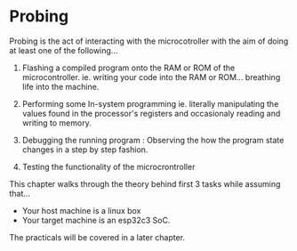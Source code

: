# Probing  

Probing is the act of interacting with the microcotroller with the aim of doing at least one of the following... 
1. Flashing a compiled program onto the RAM or ROM of the microcontroller. ie. writing your code into the RAM or ROM... breathing life into the machine.  

2. Performing some In-system programming ie. literally manipulating the values found in the processor's registers and occasionaly reading and writing to memory.  
 
3. Debugging the running program : Observing the how the program state changes in a step by step fashion.  

4. Testing the functionality of the microcrontroller

This chapter walks through the theory behind first 3 tasks while assuming that...  
- Your host machine is a linux box  
- Your target machine is an esp32c3 SoC.  

The practicals will be covered in a later chapter.  
<!-- undone: Specify the actua chapter -->